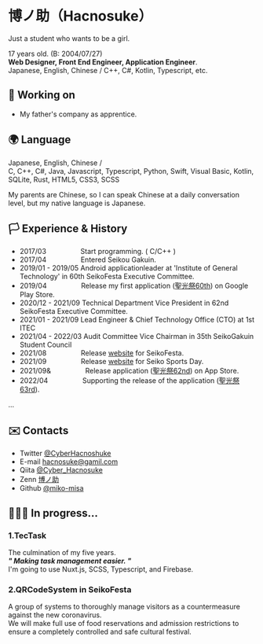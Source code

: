 # 博ノ助（Hacnosuke）

Just a student who wants to be a girl.  

17 years old. (B: 2004/07/27)  
**Web Designer, Front End Engineer, Application Engineer**.  
Japanese, English, Chinese / C++, C#, Kotlin, Typescript, etc. 

## 📁 Working on
- My father's company as apprentice.

## 🌍 Language
Japanese, English, Chinese /  
C, C++, C#, Java, Javascript, Typescript, Python, Swift, Visual Basic, Kotlin, SQLite, Rust, HTML5, CSS3, SCSS 

My parents are Chinese, so I can speak Chinese at a daily conversation level, but my native language is Japanese.

## 🏳️ Experience & History
- 2017/03&emsp;&emsp;&emsp;&emsp;&emsp;Start programming. ( C/C++ )
- 2017/04&emsp;&emsp;&emsp;&emsp;&emsp;Entered Seikou Gakuin.
- 2019/01 - 2019/05 Android applicationleader at 'Institute of General Technology' in 60th SeikoFesta Executive Committee.
- 2019/04&emsp;&emsp;&emsp;&emsp;&emsp;Release my first application ([聖光祭60th](https://play.google.com/store/apps/details?id=jp.ac.seiko.seikofestaapp60th)) on Google Play Store.
- 2020/12 - 2021/09 Technical Department Vice President in 62nd SeikoFesta Executive Committee.
- 2021/01 - 2021/09 Lead Engineer & Chief Technology Office (CTO) at 1st ITEC
- 2021/04 - 2022/03 Audit Committee Vice Chairman in 35th SeikoGakuin Student Council
- 2021/08&emsp;&emsp;&emsp;&emsp;&emsp;Release [website](https://seikofes.official.jp/2021/) for SeikoFesta.
- 2021/09&emsp;&emsp;&emsp;&emsp;&emsp;Release [website](https://seikosportsfes-2021.web.app/score/) for Seiko Sports Day.
- 2021/09&&emsp;&emsp;&emsp;&emsp;&emsp;Release application ([聖光祭62nd](https://apps.apple.com/jp/app/%E7%AC%AC62%E5%9B%9E%E8%81%96%E5%85%89%E7%A5%AD/id1579141008)) on App Store.
- 2022/04&emsp;&emsp;&emsp;&emsp;&emsp;Supporting the release of the application ([聖光祭63rd](https://apps.apple.com/jp/app/%E7%AC%AC63%E5%9B%9E%E8%81%96%E5%85%89%E7%A5%AD/id1621281479)).

...

## ✉️ Contacts
- Twitter [@CyberHacnoshuke](https://twitter.com/CyberHacnoshuke)
- E-mail hacnosuke@gamil.com
- Qiita [@Cyber_Hacnosuke](https://qiita.com/Cyber_Hacnosuke)
- Zenn [博ノ助](https://zenn.dev/cyber_hacnosuke)
- Github [@miko-misa](https://github.com/miko-misa)

## 🧑🏻‍💻 In progress...
### 1.TecTask
The culmination of my five years.  
_**" Making task management easier. "**_  
I'm going to use Nuxt.js, SCSS, Typescript, and Firebase.  


### 2.QRCodeSystem in SeikoFesta

A group of systems to thoroughly manage visitors as a countermeasure against the new coronavirus.  
We will make full use of food reservations and admission restrictions to ensure a completely controlled and safe cultural festival.  
